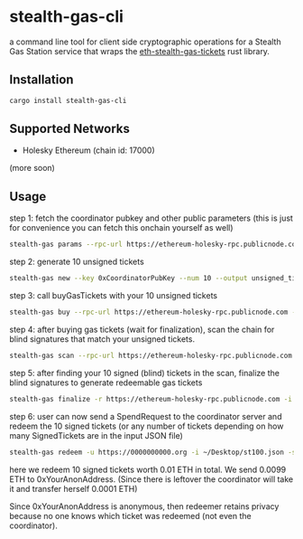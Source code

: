 # stealth-gas-cli

a command line tool for client side cryptographic operations for a Stealth Gas Station service that wraps the [eth-stealth-gas-tickets](https://github.com/kassandraoftroy/eth-stealth-gas-tickets) rust library.

## Installation

```bash
cargo install stealth-gas-cli
```

## Supported Networks

- Holesky Ethereum (chain id: 17000)

(more soon)

## Usage

step 1: fetch the coordinator pubkey and other public parameters (this is just for convenience you can fetch this onchain yourself as well)

```bash
stealth-gas params --rpc-url https://ethereum-holesky-rpc.publicnode.com
```

step 2: generate 10 unsigned tickets

```bash
stealth-gas new --key 0xCoordinatorPubKey --num 10 --output unsigned_tickets.json
```

step 3: call buyGasTickets with your 10 unsigned tickets

```bash
stealth-gas buy --rpc-url https://ethereum-holesky-rpc.publicnode.com --contract-address 0xGasStationAddress --input unsigned_tickets.json --private-key 0xPrivateKey
```

step 4: after buying gas tickets (wait for finalization), scan the chain for blind signatures that match your unsigned tickets.

```bash
stealth-gas scan --rpc-url https://ethereum-holesky-rpc.publicnode.com --contract-address 0xGasStationAddress --input unsigned_tickets.json --start-block 1000000 --output finalizeable.json
```

step 5: after finding your 10 signed (blind) tickets in the scan, finalize the blind signatures to generate redeemable gas tickets

```bash
stealth-gas finalize -r https://ethereum-holesky-rpc.publicnode.com -i finalizeable.json -o signed_tickets.json
```

step 6: user can now send a SpendRequest to the coordinator server and redeem the 10 signed tickets (or any number of tickets depending on how many SignedTickets are in the input JSON file)

```bash
stealth-gas redeem -u https://0000000000.org -i ~/Desktop/st100.json -s '[{"amount": "9900000000000000", "receiver": "0xYourAnonAddress"}]'
```

here we redeem 10 signed tickets worth 0.01 ETH in total. We send 0.0099 ETH to 0xYourAnonAddress. (Since there is leftover the coordinator will take it and transfer herself 0.0001 ETH)

Since 0xYourAnonAddress is anonymous, then redeemer retains privacy because no one knows which ticket was redeemed (not even the coordinator).
